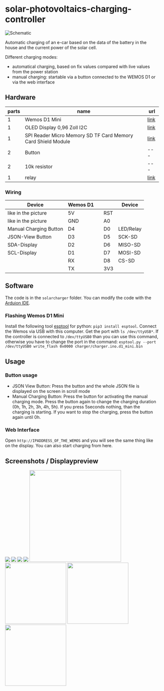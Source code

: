 # solar-photovoltaics-charging-controller

![Schematic](./img/schematic.png)

Automatic charging of an e-car based on the data of the battery in the house and the current power of the solar cell.

Different charging modes:

- automatical charging, based on fix values compared with live values from the power station
- manual charging: startable via a button connected to the WEMOS D1 or via the web interface

## Hardware

| parts | name | url |
|---|---|---|
| 1 | Wemos D1 Mini | [link](https://www.makershop.de/plattformen/d1-mini/wemos-d1-mini-2/) |
| 1 | OLED Display 0,96 Zoll I2C| [link](https://www.az-delivery.de/en/products/0-96zolldisplay) |
| 1 | SPI Reader Micro Memory SD TF Card Memory Card Shield Module | [link](https://www.az-delivery.de/en/products/copy-of-spi-reader-micro-speicherkartenmodul-fur-arduino) |
| 2 | Button| --- |
| 2 | 10k resistor| --- |
| 1 | relay | [link](https://www.az-delivery.de/en/products/relais-modul) |

### Wiring

| Device | Wemos D1 ||| Device |
|---|---|---|---|---|
| like in the picture | 5V |  | RST |  |
| like in the picture | GND |  | A0 |  |
| Manual Charging Button | D4  |  | D0 | LED/Relay |
| JSON-View Button | D3  |  | D5 | SCK-SD |
| SDA-Display | D2  |  | D6 | MISO-SD |
| SCL-Display | D1  |  | D7 | MOSI-SD |
|  | RX  |  | D8 | CS-SD |
|  | TX  |  | 3V3 |  |

## Software

The code is in the `solarcharger` folder. You can modify the code with the [Arduion IDE](https://www.arduino.cc/en/software).

### Flashing Wemos D1 Mini

Install the following tool [esptool](https://pypi.org/project/esptool/) for python: `pip3 install esptool`. Connect the Wemos via USB with this computer. Get the port with `ls /dev/ttyUSB*`. If the controller is connected to `/dev/ttyUSB0` than you can use this command, otherwise you have to change the port in the command:
`esptool.py --port /dev/ttyUSB0 write_flash 0x0000 charger/charger.ino.d1_mini.bin`

## Usage

### Button usage

- JSON View Button: Press the button and the whole JSON file is displayed on the screen in scroll mode
- Manual Charging Button: Press the button for activating the manual charging mode. Press the button again to change the charging duration (0h, 1h, 2h, 3h, 4h, 5h). If you press 5seconds nothing, than the charging is starting. If you want to stop the charging, press the button again until 0h.

### Web Interface

Open `http://IPADDRESS_OF_THE_WEMOS` and you will see the same thing like on the display. You can also start charging from here.

## Screenshots / Displaypreview
![](img/webpage.png)
![](img/default_screen.jpg)
![](img/json_screen.jpg)
![](img/manualCharging_screen.jpg)
<img src="./img/webpage.png" width="300" />
<img src="./img/default_screen.jpg" width="200" />
<img src="./img/json_screen.jpg" width="200" />
<img src="./img/manualCharging_screen.jpg" width="200" />
